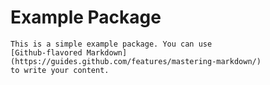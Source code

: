 # Example Package 
    This is a simple example package. You can use
    [Github-flavored Markdown](https://guides.github.com/features/mastering-markdown/)
    to write your content.